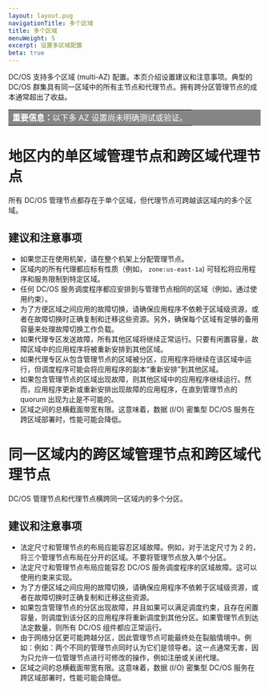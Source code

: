 ```yaml
---
layout: layout.pug
navigationTitle: 多个区域
title: 多个区域
menuWeight: 5
excerpt: 设置多区域配置
beta: true
---
```


DC/OS 支持多个区域 (multi-AZ) 配置。本页介绍设置建议和注意事项。典型的 DC/OS 群集具有同一区域中的所有主节点和代理节点。拥有跨分区管理节点的成本通常超出了收益。

<table class=“table” bgcolor=#858585>
<tr> 
  <td align=justify style=color:white><strong>重要信息：</strong>以下多 AZ 设置尚未明确测试或验证。</td> 
</tr> 
</table>

# 地区内的单区域管理节点和跨区域代理节点
所有 DC/OS 管理节点都存在于单个区域，但代理节点可跨越该区域内的多个区域。

## 建议和注意事项

- 如果您正在使用机架，请在整个机架上分配管理节点。
- 区域内的所有代理都应标有性质（例如， `zone:us-east-1a`) 可轻松将应用程序和服务限制到特定区域。
- 任何 DC/OS 服务调度程序都应安排到与管理节点相同的区域（例如，通过使用约束）。
- 为了方便区域之间应用的故障切换，请确保应用程序不依赖于区域级资源，或者在故障切换时正确复制和迁移这些资源。另外，确保每个区域有足够的备用容量来处理故障切换工作负载。
- 如果代理专区发送故障，所有其他区域将继续正常运行。只要有闲置容量，故障区域中的应用程序将被重新安排到其他区域。
- 如果代理专区从包含管理节点的区域被分区，应用程序将继续在该区域中运行，但调度程序可能会将应用程序的副本“重新安排”到其他区域。
- 如果包含管理节点的区域出现故障，则其他区域中的应用程序继续运行。然而，应用程序更新或重新安排出现故障的应用程序，在直到管理节点的 quorum 出现为止是不可能的。
- 区域之间的总横截面带宽有限。这意味着，数据 (I/O) 密集型 DC/OS 服务在跨区域部署时，性能可能会降低。

# 同一区域内的跨区域管理节点和跨区域代理节点
DC/OS 管理节点和代理节点横跨同一区域内的多个分区。

## 建议和注意事项

- 法定尺寸和管理节点的布局应能容忍区域故障。例如，对于法定尺寸为 2 的，将三个管理节点布局在分开的区域。不要将管理节点放入单个分区。
- 法定尺寸和管理节点布局应能容忍 DC/OS 服务调度程序的区域故障。这可以使用约束来实现。
- 为了方便区域之间应用的故障切换，请确保应用程序不依赖于区域级资源，或者在故障切换时正确复制和迁移这些资源。
- 如果包含管理节点的分区出现故障，并且如果可以满足调度约束，且存在闲置容量，则调度到该分区的应用程序将重新调度到其他分区。如果管理节点到达法定数量，则所有 DC/OS 组件都应正常运行。
- 由于网络分区更可能跨越分区，因此管理节点可能最终处在裂脑情境中。例如：例如：两个不同的管理节点同时认为它们是领导者。这一点通常无害，因为只允许一位管理节点进行可修改的操作，例如注册或关闭代理。
- 区域之间的总横截面带宽有限。这意味着，数据 (I/O) 密集型 DC/OS 服务在跨区域部署时，性能可能会降低。
